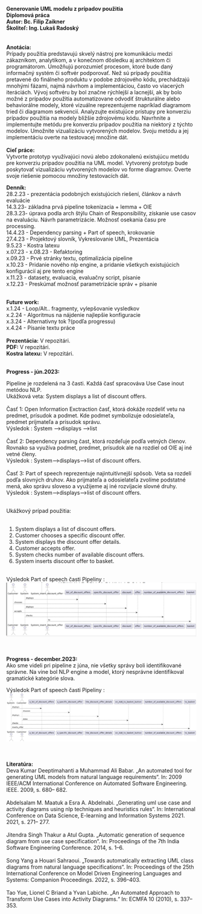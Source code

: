 **Generovanie UML modelu z prípadov použitia**<br />
**Diplomová práca**<br />
**Autor: Bc. Filip Zaikner**<br />
**Školiteľ: Ing. Lukaš Radoský**<br />
<br /><br />
**Anotácia:**<br />
Prípady použitia predstavujú skvelý nástroj pre komunikáciu medzi
zákazníkom, analytikom, a v konečnom dôsledku aj architektom či
programátorom. Umožňujú porozumieť procesom, ktoré bude daný informačný
systém či softvér podporovať. Než sú prípady použitia pretavené do finálneho
produktu v podobe zdrojového kódu, prechádzajú mnohými fázami, najmä
návrhom a implementáciou, často vo viacerých iteráciách. Vývoj softvéru
by bol značne rýchlejší a lacnejší, ak by bolo možné z prípadov použitia
automatizovane odvodiť štrukturálne alebo behaviorálne modely, ktoré vizuálne
reprezentujeme napríklad diagramom tried či diagramom sekvencií.
Analyzujte existujúce prístupy pre konverziu prípadov použitia na modely
bližšie zdrojovému kódu. Navrhnite a implementujte metódu pre konverziu
prípadov použitia na niektorý z týchto modelov. Umožnite vizualizáciu
vytvorených modelov. Svoju metódu a jej implementáciu overte na testovacej
množine dát.<br /><br />
**Cieľ práce:**<br />
Vytvorte prototyp využívajúci novú alebo zdokonalenú existujúcu metódu
pre konverziu prípadov použitia na UML model. Vytvorený prototyp bude
poskytovať vizualizáciu vytvorených modelov vo forme diagramov. Overte
svoje riešenie pomocou množiny testovacích dát.<br />

**Denník:**<br />
28.2.23 - prezentácia podobných existujúcich riešení, článkov a návrh evaluácie<br />
14.3.23- základna prvá pipeline tokenizacia + lemma + OIE<br />
28.3.23- úprava podla arch štýlu Chain of Responsibility, získanie use casov na evaluáciu. Návrh parametrizácie. Možnosť osekania času pre processing.<br />
14.4.23 - Dependency parsing + Part of speech, krokovanie<br />
27.4.23 - Projektový slovník, Vykreslovanie UML, Prezentácia<br />
9.5.23 - Kostra latexu<br />
x.07.23 - x.08.23 - Refaktoring<br />
x.09.23 - Prvé stránky textu, optimalizácia pipeline<br />
x.10.23 - Pridanie nového nlp engine, a pridanie všetkych existujúcich konfigurácií aj pre tento engine<br />
x.11.23 - datasety, evaluacia, evaluačny script, písanie<br />
x.12.23 - Preskúmať možnosť parametrizácie správ + písanie<br /><br />

**Future work:**<br />
x.1.24 - Loop/Alt.. fragmenty, vylepšovanie vysledkov<br />
x.2.24 - Algoritmus na nájdenie najlepšie konfiguracie<br />
x.3.24 - Alternativny tok ?(podľa progressu)<br />
x.4.24 - Písanie textu práce<br /><br />
**Prezentácia:** V repozitári.<br />
**PDF:** V repozitári.<br />
**Kostra latexu:** V repozitári.<br /><br />

**Progress - jún.2023:**<br />

Pipeline je rozdelená na 3 časti. Každá časť spracováva Use Case inout metódou NLP.<br />
Ukážková veta: System displays a list of discount offers.<br />
<br />
Časť 1: Open Information Exctraction časť, ktorá dokáže rozdeliť vetu na predmet, prísudok a podmet. Kde podmet symbolizuje odosielateľa, predmet príjmateľa a prísudok správu.<br /> 
Výsledok :   System -->displays -->list <br /> <br />
Časť 2: Dependency parsing čast, ktorá rozdeľuje podľa vetných členov. Rovnako sa využíva podmet, predmet, prísudok ale na rozdiel od OIE aj iné vetné členy.<br /> 
Výsledok :   System-->displays-->list of discount offers. <br /> <br />
Časť 3: Part of speech reprezentuje najintuitívnejší spôsob. Veta sa rozdelí podľa slovných druhov. Ako prijmateľa a odosielateľa zvolíme podstatné mená, ako správu sloveso a využijeme aj iné rozvíjacie slovné druhy.<br /> 
Výsledok :  System-->displays-->list of discount offers. <br /> <br /> 

Ukážkový prípad použitia: <br /> <br /> 

1. System displays a list of discount offers. <br /> 
2. Customer chooses a specific discount offer. <br /> 
3. System displays the discount offer details. <br /> 
4. Customer accepts offer. <br /> 
5. System checks number of available discount offers. <br /> 
6. System inserts discount offer to basket. <br /> <br /> 

Výsledok Part of speech časti Pipeliny : <br />
![POS pipeline - 06.2023](pipeline.png)<br /><br /><br />

**Progress - december.2023:**<br />
Ako sme videli pri pipeline z júna, nie všetky správy boli identifikované správne. Na vine bol NLP engine a model, ktorý nesprávne identifikoval gramatické kategórie slova. 

Výsledok Part of speech časti Pipeliny : <br />
![POS pipeline - 12.2023](sequence2.png)<br /><br /><br />

**Literatúra:**<br />
Deva Kumar Deeptimahanti a Muhammad Ali Babar. „An automated tool for generating UML models from natural language requirements“. In: 2009 IEEE/ACM
International Conference on Automated Software Engineering. IEEE. 2009, s. 680–
682.<br /><br />
Abdelsalam M. Maatuk a Esra A. Abdelnabi. „Generating uml use case and activity diagrams using nlp techniques and heuristics rules“. In: International Conference on Data Science, E-learning and Information Systems 2021. 2021, s. 271–
277.<br /><br />
Jitendra Singh Thakur a Atul Gupta. „Automatic generation of sequence diagram
from use case specification“. In: Proceedings of the 7th India Software Engineering
Conference. 2014, s. 1–6.<br /><br />
Song Yang a Houari Sahraoui. „Towards automatically extracting UML class diagrams from natural language specifications“. In: Proceedings of the 25th International Conference on Model Driven Engineering Languages and Systems: Companion Proceedings. 2022, s. 396–403.<br /><br />
Tao Yue, Lionel C Briand a Yvan Labiche. „An Automated Approach to Transform
Use Cases into Activity Diagrams.“ In: ECMFA 10 (2010), s. 337–353.<br />

